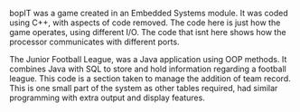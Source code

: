 bopIT was a game created in an Embedded Systems module.
It was coded using C++, with aspects of code removed.
The code here is just how the game operates, using different I/O.
The code that isnt here shows how the processor communicates with different ports. 

The Junior Football League, was a Java application using OOP methods. 
It combines Java with SQL to store and hold information regarding a football league.
This code is a section taken to manage the addition of team record. 
This is one small part of the system as other tables required, had similar programming with extra output and display features.

